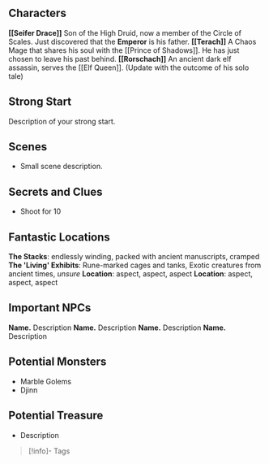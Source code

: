 ## Characters
**[[Seifer Drace]]** Son of the High Druid, now a member of the Circle of Scales.  Just discovered that the **Emperor** is his father.
**[[Terach]]** A Chaos Mage that shares his soul with the [[Prince of Shadows]].  He has just chosen to leave his past behind.
**[[Rorschach]]** An ancient dark elf assassin, serves the [[Elf Queen]].  (Update with the outcome of his solo tale)

## Strong Start

Description of your strong start.

## Scenes

* Small scene description.

## Secrets and Clues

* Shoot for 10

## Fantastic Locations
**The Stacks**: endlessly winding, packed with ancient manuscripts, cramped
**The 'Living' Exhibits**: Rune-marked cages and tanks, Exotic creatures from ancient times, *unsure*
**Location**: aspect, aspect, aspect
**Location**: aspect, aspect, aspect

## Important NPCs
**Name.** Description
**Name.** Description
**Name.** Description
**Name.** Description

## Potential Monsters
* Marble Golems
* Djinn

## Potential Treasure
* Description

> [!info]- Tags

